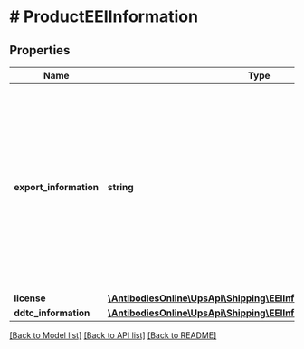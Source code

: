 # # ProductEEIInformation

## Properties

Name | Type | Description | Notes
------------ | ------------- | ------------- | -------------
**export_information** | **string** | Required for EEI form id it is a SDL product. Valid values: LC, LV, SS,MS, GS, DP, HR, UG, IC, SC, DD, HH, SR, TE,TL, IS, CR, GP, RJ, TP, IP, IR, DB, CH, RS, OS  Applies to EEI form only. Required if EEIFilingOption code 3 specified for EEI form. | [optional]
**license** | [**\AntibodiesOnline\UpsApi\Shipping\EEIInformationLicense**](EEIInformationLicense.md) |  | [optional]
**ddtc_information** | [**\AntibodiesOnline\UpsApi\Shipping\EEIInformationDDTCInformation**](EEIInformationDDTCInformation.md) |  | [optional]

[[Back to Model list]](../../README.md#models) [[Back to API list]](../../README.md#endpoints) [[Back to README]](../../README.md)
